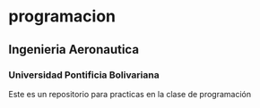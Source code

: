 # programacion 
## Ingenieria Aeronautica
### Universidad Pontificia Bolivariana

Este es un repositorio para practicas en la clase de programación
